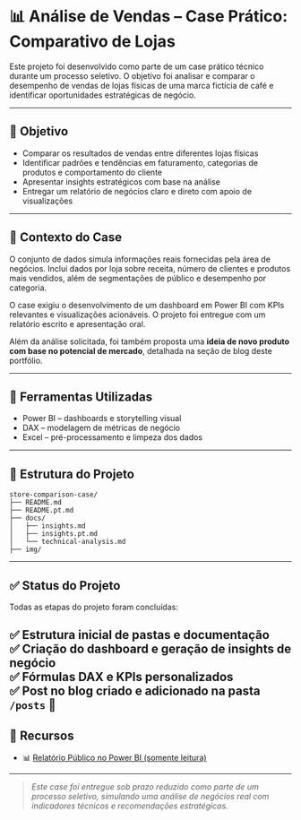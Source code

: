 # 📊 Análise de Vendas – Case Prático: Comparativo de Lojas

Este projeto foi desenvolvido como parte de um case prático técnico durante um processo seletivo. O objetivo foi analisar e comparar o desempenho de vendas de lojas físicas de uma marca fictícia de café e identificar oportunidades estratégicas de negócio.

---

## 🎯 Objetivo

- Comparar os resultados de vendas entre diferentes lojas físicas
- Identificar padrões e tendências em faturamento, categorias de produtos e comportamento do cliente
- Apresentar insights estratégicos com base na análise
- Entregar um relatório de negócios claro e direto com apoio de visualizações

---

## 🧩 Contexto do Case

O conjunto de dados simula informações reais fornecidas pela área de negócios. Inclui dados por loja sobre receita, número de clientes e produtos mais vendidos, além de segmentações de público e desempenho por categoria.

O case exigiu o desenvolvimento de um dashboard em Power BI com KPIs relevantes e visualizações acionáveis. O projeto foi entregue com um relatório escrito e apresentação oral.

Além da análise solicitada, foi também proposta uma **ideia de novo produto com base no potencial de mercado**, detalhada na seção de blog deste portfólio.

---

## 🧰 Ferramentas Utilizadas

- Power BI – dashboards e storytelling visual
- DAX – modelagem de métricas de negócio
- Excel – pré-processamento e limpeza dos dados

---

## 📂 Estrutura do Projeto

```
store-comparison-case/
├── README.md
├── README.pt.md
├── docs/
│   ├── insights.md
│   ├── insights.pt.md
│   └── technical-analysis.md
├── img/
```

---

## ✅ Status do Projeto

Todas as etapas do projeto foram concluídas:

✅ Estrutura inicial de pastas e documentação  
✅ Criação do dashboard e geração de insights de negócio  
✅ Fórmulas DAX e KPIs personalizados  
✅ Post no blog criado e adicionado na pasta `/posts` 🎉
---

## 🔗 Recursos

- 📊 [Relatório Público no Power BI (somente leitura)](https://app.powerbi.com/view?r=eyJrIjoiMjQ0YzUyMDYtZTE2My00ZmQ4LTg0MWYtZjcwNTc0NTViYThmIiwidCI6IjkwNzZiMjlhLWNmZGMtNGMyNC1iNjJmLTBiMTBiOWViMDhmYiIsImMiOjl9)

---

> *Este case foi entregue sob prazo reduzido como parte de um processo seletivo, simulando uma análise de negócios real com indicadores técnicos e recomendações estratégicas.*
